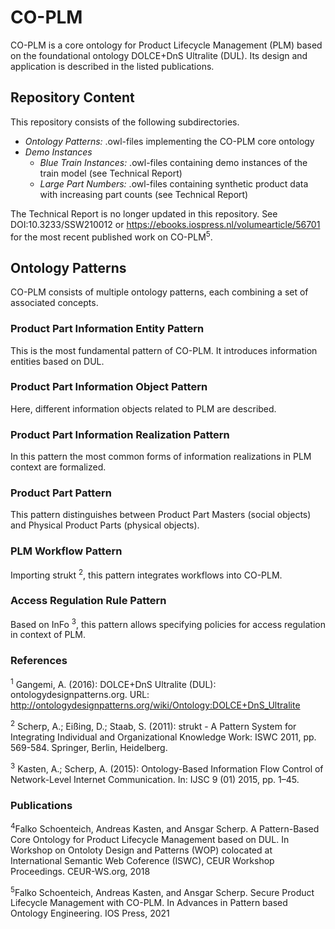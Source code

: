 # CO-PLM
CO-PLM is a core ontology for Product Lifecycle Management (PLM) based on the foundational ontology DOLCE+DnS Ultralite (DUL).
Its design and application is described in the listed publications.

## Repository Content
This repository consists of the following subdirectories.

- *Ontology Patterns:* .owl-files implementing the CO-PLM core ontology
- *Demo Instances*  
	- *Blue Train Instances:* .owl-files containing demo instances of the train model (see Technical Report)
	- *Large Part Numbers:* .owl-files containing synthetic product data with increasing part counts (see Technical Report)

The Technical Report is no longer updated in this repository. See DOI:10.3233/SSW210012 or https://ebooks.iospress.nl/volumearticle/56701 for the most recent published work on CO-PLM<sup>5</sup>.

## Ontology Patterns
CO-PLM consists of multiple ontology patterns, each combining a set of associated concepts.

### Product Part Information Entity Pattern
This is the most fundamental pattern of CO-PLM. It introduces information entities based on DUL.
### Product Part Information Object Pattern
Here, different information objects related to PLM are described.
### Product Part Information Realization Pattern
In this pattern the most common forms of information realizations in PLM context are formalized.
### Product Part Pattern
This pattern distinguishes between Product Part Masters (social objects) and Physical Product Parts (physical objects).

### PLM Workflow Pattern
Importing strukt <sup>2</sup>, this pattern integrates workflows into CO-PLM.

### Access Regulation Rule Pattern
Based on InFo <sup>3</sup>, this pattern allows specifying policies for access regulation in context of PLM.


### References

<sup>1</sup> Gangemi, A. (2016): DOLCE+DnS Ultralite (DUL): ontologydesignpatterns.org. URL: http://ontologydesignpatterns.org/wiki/Ontology:DOLCE+DnS_Ultralite

<sup>2</sup> Scherp, A.; Eißing, D.; Staab, S. (2011): strukt - A Pattern System for Integrating Individual and Organizational Knowledge Work: ISWC 2011, pp. 569-584. Springer, Berlin, Heidelberg.

<sup>3</sup> Kasten, A.; Scherp, A. (2015): Ontology-Based Information Flow Control of Network-Level Internet Communication. In: IJSC 9 (01) 2015, pp. 1–45.

### Publications
<sup>4</sup>Falko Schoenteich, Andreas Kasten, and Ansgar Scherp. A Pattern-Based Core Ontology for Product Lifecycle Management based on
DUL. In Workshop on Ontoloty Design and Patterns (WOP) colocated at International Semantic Web Coference (ISWC), CEUR Workshop
Proceedings. CEUR-WS.org, 2018

<sup>5</sup>Falko Schoenteich, Andreas Kasten, and Ansgar Scherp. Secure Product Lifecycle Management with CO-PLM. In Advances in Pattern based
Ontology Engineering. IOS Press, 2021